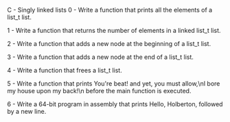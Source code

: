 C - Singly linked lists
0 - Write a function that prints all the elements of a list_t list.

1 - Write a function that returns the number of elements in a linked list_t list.

2 - Write a function that adds a new node at the beginning of a list_t list.

3 - Write a function that adds a new node at the end of a list_t list.

4 - Write a function that frees a list_t list.

5 - Write a function that prints You're beat! and yet, you must allow,\nI bore my house upon my back!\n before the main function is executed.

6 - Write a 64-bit program in assembly that prints Hello, Holberton, followed by a new line.
